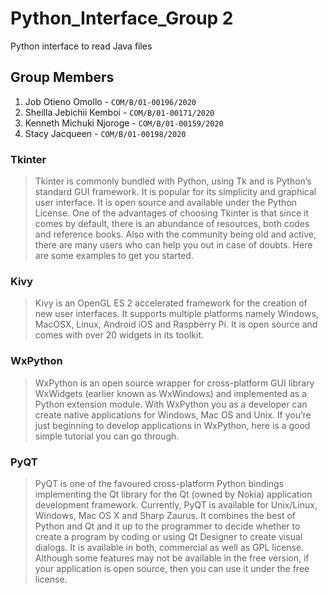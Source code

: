 # Python_Interface_Group 2

Python interface to read Java files

## Group Members

1. Job Otieno Omollo - `COM/B/01-00196/2020`
2. Sheilla Jebichii Kemboi - `COM/B/01-00171/2020`
3. Kenneth Michuki Njoroge - `COM/B/01-00159/2020`
4. Stacy Jacqueen - `COM/B/01-00198/2020`

### Tkinter

> Tkinter is commonly bundled with Python, using Tk and is Python’s standard GUI framework. It is popular for its
> simplicity and graphical user interface. It is open source and available under the Python License.
> One of the advantages of choosing Tkinter is that since it comes by default, there is an abundance of resources, both
> codes and reference books. Also with the community being old and active, there are many users who can help you out in
> case of doubts. Here are some examples to get you started.

### Kivy

> Kivy is an OpenGL ES 2 accelerated framework for the creation of new user interfaces. It supports multiple platforms
> namely Windows, MacOSX, Linux, Android iOS and Raspberry Pi. It is open source and comes with over 20 widgets in its
> toolkit.

### WxPython

> WxPython is an open source wrapper for cross-platform GUI library WxWidgets (earlier known as WxWindows) and implemented
as a Python extension module. With WxPython you as a developer can create native applications for Windows, Mac OS and
Unix. If you’re just beginning to develop applications in WxPython, here is a good simple tutorial you can go through.

### PyQT

> PyQT is one of the favoured cross-platform Python bindings implementing the Qt library for the Qt (owned by Nokia)
> application development framework. Currently, PyQT is available for Unix/Linux, Windows, Mac OS X and Sharp Zaurus. It
> combines the best of Python and Qt and it up to the programmer to decide whether to create a program by coding or
> using
> Qt Designer to create visual dialogs. It is available in both, commercial as well as GPL license. Although some
> features
> may not be available in the free version, if your application is open source, then you can use it under the free
> license.